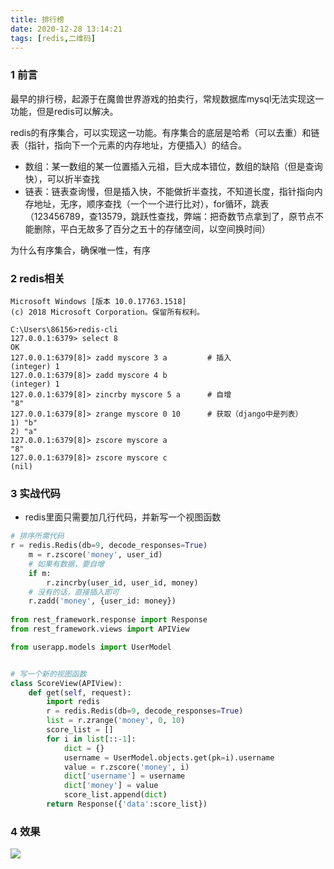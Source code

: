 ```yaml
---
title: 排行榜
date: 2020-12-28 13:14:21
tags: [redis,二维码]
---
```

### 1 前言

最早的排行榜，起源于在魔兽世界游戏的拍卖行，常规数据库mysql无法实现这一功能，但是redis可以解决。

redis的有序集合，可以实现这一功能。有序集合的底层是哈希（可以去重）和链表（指针，指向下一个元素的内存地址，方便插入）的结合。

* 数组：某一数组的某一位置插入元祖，巨大成本错位，数组的缺陷（但是查询快），可以折半查找
* 链表：链表查询慢，但是插入快，不能做折半查找，不知道长度，指针指向内存地址，无序，顺序查找（一个一个进行比对），for循环，跳表（123456789，查13579，跳跃性查找，弊端：把奇数节点拿到了，原节点不能删除，平白无故多了百分之五十的存储空间，以空间换时间）

为什么有序集合，确保唯一性，有序

### 2 redis相关

```shell
Microsoft Windows [版本 10.0.17763.1518]
(c) 2018 Microsoft Corporation。保留所有权利。

C:\Users\86156>redis-cli
127.0.0.1:6379> select 8
OK
127.0.0.1:6379[8]> zadd myscore 3 a			# 插入
(integer) 1
127.0.0.1:6379[8]> zadd myscore 4 b
(integer) 1
127.0.0.1:6379[8]> zincrby myscore 5 a		# 自增
"8"
127.0.0.1:6379[8]> zrange myscore 0 10		# 获取（django中是列表）
1) "b"
2) "a"
127.0.0.1:6379[8]> zscore myscore a
"8"
127.0.0.1:6379[8]> zscore myscore c
(nil)
```

### 3 实战代码

* redis里面只需要加几行代码，并新写一个视图函数

```python
# 排序所需代码
r = redis.Redis(db=9, decode_responses=True)
    m = r.zscore('money', user_id)
    # 如果有数据，要自增
    if m:
        r.zincrby(user_id, user_id, money)
    # 没有的话，直接插入即可
    r.zadd('money', {user_id: money})
    
from rest_framework.response import Response
from rest_framework.views import APIView

from userapp.models import UserModel


# 写一个新的视图函数
class ScoreView(APIView):
    def get(self, request):
        import redis
        r = redis.Redis(db=9, decode_responses=True)
        list = r.zrange('money', 0, 10)
        score_list = []
        for i in list[::-1]:
            dict = {}
            username = UserModel.objects.get(pk=i).username
            value = r.zscore('money', i)
            dict['username'] = username
            dict['money'] = value
            score_list.append(dict)
        return Response({'data':score_list})    
```

### 4 效果

![](https://img2020.cnblogs.com/blog/2080776/202012/2080776-20201228112928699-277128133.png)
